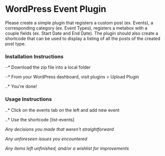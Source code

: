WordPress Event Plugin
======================

Please create a simple plugin that registers a custom post (ex. Events), a corresponding category (ex. Event Types), registers a metabox with a couple fields (ex. Start Date and End Date). The plugin should also create a shortcode that can be used to display a listing of all the posts of the created post type.


### Installation Instructions

⋅⋅* Download the zip file into a local folder

⋅⋅* From your WordPress dashboard, visit plugins > Upload Plugin

..* You're done!


### Usage Instructions

..* Click on the events tab on the left and add new event

..* Use the shortcode [list-events]


*Any decisions you made that weren't straightforward*


*Any unforeseen issues you encountered*

*Any items left unfinished, and/or a wishlist for improvements*
